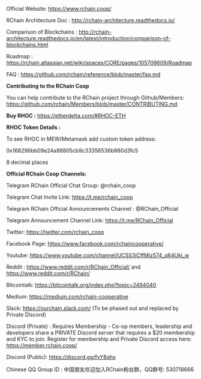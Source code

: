 Official Website: https://www.rchain.coop/

RChain Architecture Doc : http://rchain-architecture.readthedocs.io/

Comparison of Blockchains : http://rchain-architecture.readthedocs.io/en/latest/introduction/comparison-of-blockchains.html

Roadmap : https://rchain.atlassian.net/wiki/spaces/CORE/pages/105709609/Roadmap

FAQ : https://github.com/rchain/reference/blob/master/faq.md

**Contributing to the RChain Coop**

You can help contribute to the RChain project through Github/Members: 
https://github.com/rchain/Members/blob/master/CONTRIBUTING.md

**Buy RHOC :**
https://etherdelta.com/#RHOC-ETH

**RHOC Token Details :**

To see RHOC in MEW/Metamask add custom token address: 

0x168296bb09e24a88805cb9c33356536b980d3fc5

8 decimal places

**Official RChain Coop Channels:**

Telegram RChain Official Chat Group: @rchain_coop

Telegram Chat Invite Link: https://t.me/rchain_coop

Telegram RChain Official Announcements Channel : @RChain_Official

Telegram Announcement Channel Link: https://t.me/RChain_Official

Twitter: https://twitter.com/rchain_coop

Facebook Page: https://www.facebook.com/rchaincooperative/

Youtube: https://www.youtube.com/channel/UCSS3jCffMiz574_q64Ukj_w

Reddit : https://www.reddit.com/r/RChain_Official/ and https://www.reddit.com/r/RChain/

Bitcointalk: https://bitcointalk.org/index.php?topic=2494040

Medium: https://medium.com/rchain-cooperative

Slack: https://ourchain.slack.com/ (To be phased out and replaced by Private Discord)

Discord (Private) : Requires Membership - Co-op members, leadership and developers share a PRIVATE Discord server that requires a $20 membership and KYC to join. Register for membership and Private Discord access here: https://member.rchain.coop/

Discord (Public): https://discord.gg/fvY8qhx

Chinese QQ Group ID : 中国朋友欢迎加入RChain粉丝群，QQ群号: 530718666
